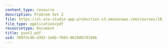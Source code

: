 ```yaml
---
content_type: resource
description: Problem Set 2
file: https://ol-ocw-studio-app-production.s3.amazonaws.com/courses/18-327-wavelets-filter-banks-and-applications-spring-2003/389fdc4bd3d21e6b760386280b7d1946_pset2.pdf
file_type: application/pdf
resourcetype: Document
title: pset2.pdf
uid: 389fdc4b-d3d2-1e6b-7603-86280b7d1946
---
```

